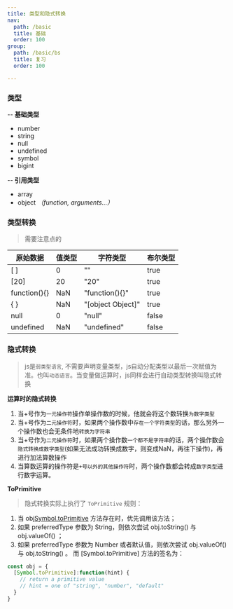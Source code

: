 ```yaml
---
title: 类型和隐式转换
nav:
  path: /basic
  title: 基础
  order: 100
group:
  path: /basic/bs
  title: 复习
  order: 100

---
```

### 类型
-- **基础类型**
* number
* string
* null
* undefined
* symbol
* bigint

-- **引用类型**
* array
* object _（function, arguments...）_

### 类型转换
> 需要注意点的

|原始数据|值类型|字符类型|布尔类型|
|-|-|-|-|
|[ ]|	0|	""|	true|
|[20]|	20|	"20"|	true|
|function(){}|	NaN|	"function(){}"|	true|
|{ }	|NaN	|"[object Object]"|	true|
|null	|0|	"null"|	false|
|undefined|	NaN	|"undefined"|	false|

### 隐式转换
> js是`弱类型语言`, 不需要声明变量类型，js自动分配类型以最后一次赋值为准。也叫`动态语言`。当变量做运算时，js同样会进行自动类型转换叫隐式转换

**运算时的隐式转换**
1. 当+号作为`一元操作符`操作单操作数的时候，他就会将这个数转换`为数字类型`
2. 当+号作为`二元操作符`时，如果两个操作数中`存在一个字符类型`的话，那么另外一个操作数也会无条件地`转换为字符串`
3. 当+号作为`二元操作符`时，如果两个操作数`一个都不是字符串`的话，两个操作数会`隐式转换成数字类型`(如果无法成功转换成数字，则变成NaN，再往下操作)，再进行加法算数操作
4. 当算数运算的操作符是`+号以外的其他操作符`时，两个操作数都会转成`数字类型`进行数字运算。

**ToPrimitive**
> 隐式转换实际上执行了 `ToPrimitive` 规则：
1. 当 obj[Symbol.toPrimitive](preferredType) 方法存在时，优先调用该方法；
2. 如果 preferredType 参数为 String，则依次尝试 obj.toString() 与 obj.valueOf() ；
3. 如果 preferredType 参数为 Number 或者默认值，则依次尝试 obj.valueOf() 与 obj.toString() 。
而 [Symbol.toPrimitive] 方法的签名为：
```javascript
const obj = {
  [Symbol.toPrimitive]:function(hint) {
    // return a primitive value
    // hint = one of "string", "number", "default"
  }
}
```


